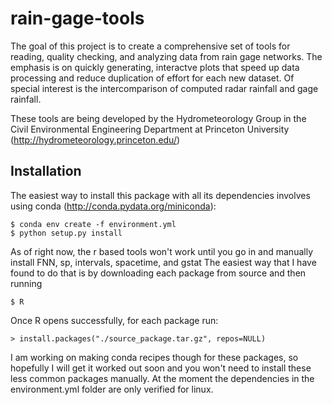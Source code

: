 # rain-gage-tools

The goal of this project is to create a comprehensive set of tools for reading, quality checking, and analyzing data from rain gage 
networks. The emphasis is on quickly generating, interactve plots that speed up data processing and reduce duplication of effort for 
each new dataset. Of special interest is the intercomparison of computed radar rainfall and gage rainfall. 

These tools are being developed by the Hydrometeorology Group in the Civil Environmental Engineering Department at Princeton University 
(<http://hydrometeorology.princeton.edu/>) 


## Installation

The easiest way to install this package with all its dependencies involves using conda (<http://conda.pydata.org/miniconda>):

    $ conda env create -f environment.yml
    $ python setup.py install
    
As of right now, the r based tools won't work until you go in and manually install FNN, sp, intervals, spacetime, and gstat
The easiest way that I have found to do that is by downloading each package from source and then running

    $ R

Once R opens successfully, for each package run:

    > install.packages("./source_package.tar.gz", repos=NULL) 
  
I am working on making conda recipes though for these packages, so hopefully I will get it worked out soon and you won't need
to install these less common packages manually. At the moment the dependencies in the environment.yml folder are only verified for linux. 
